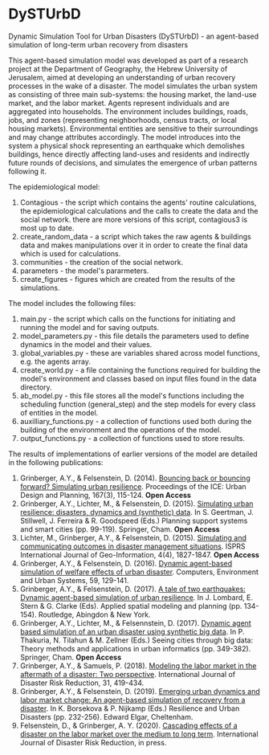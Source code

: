 # DySTUrbD
Dynamic Simulation Tool for Urban Disasters (DySTUrbD) - an agent-based simulation of long-term urban recovery from disasters

This agent-based simulation model was developed as part of a research project at the Department of Geography, the Hebrew University of Jerusalem, aimed at developing an understanding of urban recovery processes in the wake of a disaster. The model simulates the urban system as consisting of three main sub-systems: the housing market, the land-use market, and the labor market. Agents represent individuals and are aggregated into households. The environment includes buildings, roads, jobs, and zones (representing neighborhoods, census tracts, or local housing markets). Environmental entities are sensitive to their surroundings and may change attributes accordingly. The model introduces into the system a physical shock representing an earthquake which demolishes buildings, hence directly affecting land-uses and residents and indirectly future rounds of decisions, and simulates the emergence of urban patterns following it.

The epidemiological model:
1. Contagious - the script which contains the agents' routine calculations, the epidemiological calculations and the calls to create the data and the social network. there are more versions of this script, contagious3 is most up to date.
2. create_random_data - a script which takes the raw agents & buildings data and makes manipulations over it in order to create the final data which is used for calculations.
3. communities - the creation of the social network.
4. parameters - the model's pararmeters.
5. create_figures - figures which are created from the results of the simulations.

The model includes the following files:
1. main.py - the script which calls on the functions for initiating and running the model and for saving outputs.
2. model_parameters.py - this file details the parameters used to define dynamics in the model and their values.
3. global_variables.py - these are variables shared across model functions, e.g. the agents array.
4. create_world.py - a file containing the functions required for building the model's environment and classes based on input files found in the data directory.
5. ab_model.py - this file stores all the model's functions including the scheduling function (general_step) and the step models for every class of entities in the model.
6. auxilliary_functions.py - a collection of functions used both during the building of the environment and the operations of the model.
7. output_functions.py - a collection of functions used to store results.

The results of implementations of earlier versions of the model are detailed in the following publications:
1. Grinberger, A.Y., & Felsenstein, D. (2014). [Bouncing back or bouncing forward? Simulating urban resilience](https://www.icevirtuallibrary.com/doi/full/10.1680/udap.13.00021). Proceedings of the ICE: Urban Design and Planning, 167(3), 115-124. **Open Access**
2.	Grinberger, A.Y., Lichter, M., & Felsenstein, D. (2015). [Simulating urban resilience: disasters, dynamics and (synthetic) data](https://link.springer.com/chapter/10.1007/978-3-319-18368-8_6). In S. Geertman, J. Stillwell, J. Ferreira & R. Goodspeed (Eds.) Planning support systems and smart cities (pp. 99-119). Springer, Cham. **Open Access**
3. Lichter, M., Grinberger, A.Y., & Felsenstein, D. (2015). [Simulating and communicating outcomes in disaster management situations](https://www.mdpi.com/2220-9964/4/4/1827). ISPRS International Journal of Geo-Information, 4(4), 1827-1847. **Open Access**
4. Grinberger, A.Y., & Felsenstein, D. (2016). [Dynamic agent-based simulation of welfare effects of urban disaster](https://www.sciencedirect.com/science/article/pii/S0198971516300862). Computers, Environment and Urban Systems, 59, 129-141.
5.	Grinberger, A.Y., & Felsenstein, D. (2017). [A tale of two earthquakes: Dynamic agent-based simulation of urban resilience](https://www.taylorfrancis.com/books/e/9781315683621/chapters/10.4324/9781315683621-18). In J. Lombard, E. Stern & G. Clarke (Eds). Applied spatial modeling and planning (pp. 134-154). Routledge, Abingdon & New York. 
6.	Grinberger, A.Y., Lichter, M., & Felsennstein, D. (2017). [Dynamic agent based simulation of an urban disaster using synthetic big data](https://link.springer.com/chapter/10.1007/978-3-319-40902-3_20). In P. Thakuria, N. Tilahun & M. Zellner (Eds.) Seeing cities through big data: Theory methods and applications in urban informatics (pp. 349-382). Springer, Cham. **Open Access**
7. Grinberger, A.Y., & Samuels, P. (2018). [Modeling the labor market in the aftermath of a disaster: Two perspective](https://www.sciencedirect.com/science/article/pii/S2212420918306514). International Journal of Disaster Risk Reduction, 31, 419-434.
8.	Grinberger, A.Y., & Felsenstein, D. (2019). [Emerging urban dynamics and labor market change: An agent-based simulation of recovery from a disaster](https://www.elgaronline.com/view/edcoll/9781788970099/9781788970099.00019.xml). In K. Borsekova & P. Nijkamp (Eds.) Resilience and Urban Disasters (pp. 232-256). Edward Elgar, Cheltenham.
9. Felsenstein, D., & Grinberger, A. Y. (2020). [Cascading effects of a disaster on the labor market over the medium to long term](https://www.sciencedirect.com/science/article/pii/S2212420919309835?via%3Dihub). International Journal of Disaster Risk Reduction, in press.
